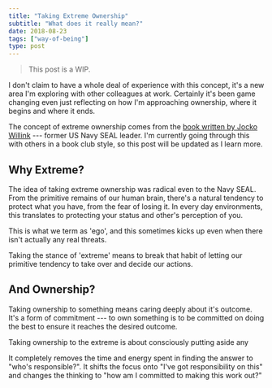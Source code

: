 ```yaml
---
title: "Taking Extreme Ownership"
subtitle: "What does it really mean?"
date: 2018-08-23
tags: ["way-of-being"]
type: post
---
```


> This post is a WIP.

I don't claim to have a whole deal of experience with this concept, it's a new area I'm exploring with other colleagues 
at work. Certainly it's been game changing even just reflecting on how I'm approaching ownership, where it begins and 
where it ends.

The concept of extreme ownership comes from the [book written by Jocko Willink][intro-1] --- former US Navy SEAL leader. 
I'm currently going through this with others in a book club style, so this post will be updated as I learn more.

[intro-1]: https://www.amazon.com/Extreme-Ownership-U-S-Navy-SEALs/dp/1250067057

## Why Extreme?

The idea of taking extreme ownership was radical even to the Navy SEAL. From the primitive remains of our human brain,
there's a natural tendency to protect what you have, from the fear of losing it. In every day environments, this 
translates to protecting your status and other's perception of you. 

This is what we term as 'ego', and this sometimes kicks up even when there isn't actually any real threats. 

Taking the stance of 'extreme' means to break that habit of letting our primitive tendency to take over and decide our
actions.

## And Ownership?

Taking ownership to something means caring deeply about it's outcome. It's a form of commitment --- to own something is
to be committed on doing the best to ensure it reaches the desired outcome.
           
Taking ownership to the extreme is about consciously putting aside any 

It completely removes the time and energy spent in finding the answer to "who's responsible?". It shifts the focus onto 
"I've got responsibility on this" and changes the thinking to "how am I committed to making this work out?"

